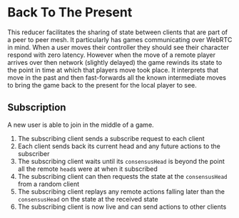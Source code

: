# Back To The Present

This reducer facilitates the sharing of state between clients that are part of a peer to peer mesh. It particularly has games communicating over WebRTC in mind. When a user moves their controller they should see their character respond with zero latency. However when the move of a remote player arrives over then network (slightly delayed) the game rewinds its state to the point in time at which that players move took place. It interprets that move in the past and then fast-forwards all the known intermediate moves to bring the game back to the present for the local player to see.      

## Subscription

A new user is able to join in the middle of a game.

1. The subscribing client sends a subscribe request to each client
2. Each client sends back its current head and any future actions to the subscriber
3. The subscribing client waits until its `consensusHead` is beyond the point all the remote `head`s were at when it subscribed
4. The subscribing client can then requests the state at the `consensusHead` from a random client
5. The subscribing client replays any remote actions falling later than the `consensusHead` on the state at the received state
6. The subscribing client is now live and can send actions to other clients

